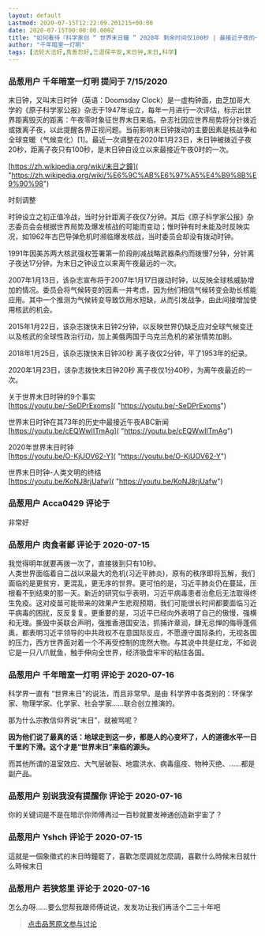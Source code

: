 ```yaml
---
layout: default
Lastmod: 2020-07-15T12:22:09.201215+00:00
date: 2020-07-15T00:00:00.000Z
title: "如何看待『科学家创 “ 世界末日鐘 ” 2020年 剩余时间仅100秒 | 最接近子夜的一次』？"
author: "千年暗室一灯明"
tags: [法轮大法好,真善忍好,三退保平安,末日钟,末日,科学]
---
```



### 品葱用户 **千年暗室一灯明** 提问于 7/15/2020
    
末日钟，又叫末日时钟（英语：Doomsday Clock）是一虚构钟面，由芝加哥大学的《原子科学家公报》杂志于1947年设立，每年一月进行一次评估，标示出世界距离毁灭的距离：午夜零时象征世界末日来临。杂志社因应世界局势将分针拨近或拨离子夜，以此提醒各界正视问题。当前影响末日钟拨动的主要因素是核战争和全球变暖（气候变化）\[1\]。最近一次调整在2020年1月23日，末日钟被拨近子夜20秒，距离子夜只有100秒，是末日钟自设立以来最接近午夜0时的一次。  
  
[https://zh.wikipedia.org/wiki/末日之鐘]( "https://zh.wikipedia.org/wiki/%E6%9C%AB%E6%97%A5%E4%B9%8B%E9%90%98")  
  
  
时刻调整  
  
时钟设立之初正值冷战，当时分针距离子夜仅7分钟。其后《原子科学家公报》杂志委员会会根据世界局势及爆发核战的可能而变动；惟时钟有时未能及时反映实况，如1962年古巴导弹危机时濒临爆发核战，当时委员会却没有拨动时钟。  
  
1991年因美苏两大核武强权签署第一阶段削减战略武器条约而拨慢7分钟，分针离子夜达17分钟，为末日之钟设立以来离午夜最远的一次。  
  
2007年1月13日，该杂志宣布将于2007年1月17日拨动时钟，以反映全球核威胁增加的情况。委员会将气候转变的因素一并考虑，因为他们相信气候转变会助长核能应用。其中一个推测为气候转变导致饮用水短缺，从而引发战争，由此间接增加使用核武的机会。  
  
2015年1月22日，该杂志拨快末日钟2分钟，以反映世界仍缺乏应对全球气候变迁以及核武的全球性政治行动，加上美俄两国于乌克兰危机的紧张情势加剧。  
  
2018年1月25日，该杂志拨快末日钟30秒 离子夜仅2分钟，平了1953年的纪录。  
  
2020年1月23日，该杂志拨快末日钟20秒 离子夜仅1分40秒，为离午夜最近的一次。  
  
关于世界末日时钟的9个事实  
[https://youtu.be/-SeDPrExoms]( "https://youtu.be/-SeDPrExoms")  
  
世界末日时钟在其73年的历史中最接近午夜ABC新闻  
[https://youtu.be/cEQWwIITmAg]( "https://youtu.be/cEQWwIITmAg")  
  
2020年世界末日时钟  
[https://youtu.be/O-KjUOV62-Y]( "https://youtu.be/O-KjUOV62-Y")  
  
世界末日时钟-人类文明的终结  
[https://youtu.be/KoNJ8rjUafw]( "https://youtu.be/KoNJ8rjUafw")
    
                

### 品葱用户 **Acca0429** 评论于 
        
非常好
        
                

### 品葱用户 **肉食者鄙** 评论于 2020-07-15
        
我觉得明年就要再拨一次了，直接拨到只有10秒。  
人类世界面临着自二战以来最大的危机(习近平肺炎)，原有的秩序即将瓦解，我们面临的是更贫穷，更混乱，更无序的世界。更可怕的是，习近平肺炎仍在蔓延，压根看不到结束的那一天。新近的研究似乎表明，习近平病毒患者治愈后无法取得终生免疫。这对疫苗可能带来的效果产生悲观预期，我们可能很长时间都要面临习近平病毒的困扰，反反复复。更重要的是，习近平已经向外表明了自己的傲慢，强横和无理。撕毁中英联合声明，强推香港国安法，抓捕许章润，肆无忌惮的侮辱蓬佩奥，都表明习近平领导的中共政权不在意国际反应，不愿遵守国际条约，无视各国的压力，西方世界面对着一个不再受控制的庞然大物。与其说中共是红龙，不如说它是一只八爪鱿鱼，触手伸向全世界，经济吸盘牢牢的粘住各国。
        
                

### 品葱用户 **千年暗室一灯明** 评论于 2020-07-16
        
科学界一直有 “世界末日”的说法，而且非常早。是由 科学界中各类别的：环保学家、物理学家、化学家、社会学家……联合创立推演的。  
  
那为什么宗教信仰界说“末日”，就被骂呢？  
  
**因为他们说了最真的话：地球走到这一步，都是人的心变坏了，人的道德水平一日千里的下滑。这个才是“世界末日”来临的源头。**  
  
而其他所谓的温室效应、大气层破裂、地震洪水、病毒瘟疫、物种灭绝、……都是副产品。
        
                

### 品葱用户 **别说我没有提醒你** 评论于 2020-07-16
        
你的关键词是不是在暗示你师傅再过一百秒就要发神通创造新宇宙了？
        
                

### 品葱用户 **Yshch** 评论于 2020-07-15
        
這就是一個象徵式的末日時鐘罷了，喜歡怎麼調就怎麼調，喜歡什么時候末日就什么時候末日
        
                

### 品葱用户 **若狭悠里** 评论于 2020-07-16
        
怎么办呀……要么您帮我跟师傅说说，发发功让我们再活个二三十年吧
        
                





> [点击品葱原文参与讨论](https://pincong.rocks/question/28529)

